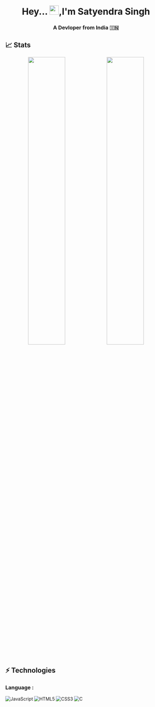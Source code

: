 <h1 align="center">Hey... <img src="https://github.com/TheDudeThatCode/TheDudeThatCode/blob/master/Assets/Hi.gif" width="29">,I'm Satyendra Singh </h1>
<h3 align="center">A  Devloper from  India 🇮🇳 </h3>

## 📈 Stats
<p align="center">
	
  <img width="48%" src="https://github-readme-stats.vercel.app/api?username=Satyendra3335&show_icons=true&theme=tokyonight" />
  <img width="48%" src="https://github-readme-streak-stats.herokuapp.com/?user=Satyendra3335&theme=tokyonight" />
</p>



## ⚡ Technologies

### Language :
![JavaScript](https://img.shields.io/badge/-JavaScript-black?style=flat-square&logo=javascript)
![HTML5](https://img.shields.io/badge/-HTML5-E34F26?style=flat-square&logo=html5&logoColor=white)
![CSS3](https://img.shields.io/badge/-CSS3-1572B6?style=flat-square&logo=css3)
![C](https://img.shields.io/badge/-C-007ACC?style=flat-square&logo=c)
